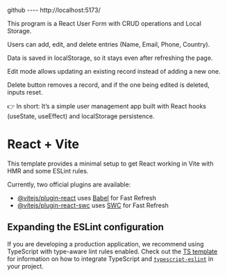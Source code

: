 github ---- http://localhost:5173/

This program is a React User Form with CRUD operations and Local Storage.

Users can add, edit, and delete entries (Name, Email, Phone, Country).

Data is saved in localStorage, so it stays even after refreshing the page.

Edit mode allows updating an existing record instead of adding a new one.

Delete button removes a record, and if the one being edited is deleted, inputs reset.

👉 In short: It’s a simple user management app built with React hooks (useState, useEffect) and localStorage persistence.
# React + Vite

This template provides a minimal setup to get React working in Vite with HMR and some ESLint rules.

Currently, two official plugins are available:

- [@vitejs/plugin-react](https://github.com/vitejs/vite-plugin-react/blob/main/packages/plugin-react) uses [Babel](https://babeljs.io/) for Fast Refresh
- [@vitejs/plugin-react-swc](https://github.com/vitejs/vite-plugin-react/blob/main/packages/plugin-react-swc) uses [SWC](https://swc.rs/) for Fast Refresh

## Expanding the ESLint configuration

If you are developing a production application, we recommend using TypeScript with type-aware lint rules enabled. Check out the [TS template](https://github.com/vitejs/vite/tree/main/packages/create-vite/template-react-ts) for information on how to integrate TypeScript and [`typescript-eslint`](https://typescript-eslint.io) in your project.
